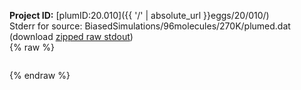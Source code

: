 **Project ID:** [plumID:20.010]({{ '/' | absolute_url }}eggs/20/010/)  
Stderr for source:  BiasedSimulations/96molecules/270K/plumed.dat   
(download [zipped raw stdout](plumed.dat.plumed_master.stdout.txt.zip))  
{% raw %}
<pre>
</pre>
{% endraw %}
